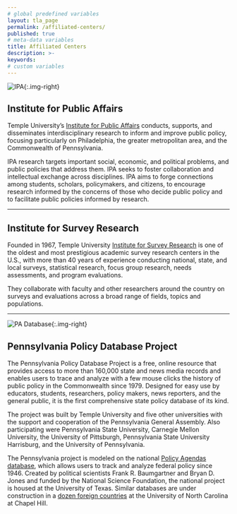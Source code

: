 ```yaml
---
# global predefined variables
layout: tla_page
permalink: /affiliated-centers/
published: true
# meta-data variables
title: Affiliated Centers
description: >-
keywords:
# custom variables
---
```

![IPA]({{site.baseurl}}/media/InstPubAffairs_Blk-300x104.jpg){:.img-right}
## Institute for Public Affairs
Temple University’s [Institute for Public Affairs](http://develop.cla.temple.edu/institute-for-public-policy/) conducts, supports, and disseminates interdisciplinary research to inform and improve public policy, focusing particularly on Philadelphia, the greater metropolitan area, and the Commonwealth of Pennsylvania.

IPA research targets important social, economic, and political problems, and public policies that address them.
IPA seeks to foster collaboration and intellectual exchange across disciplines.
IPA aims to forge connections among students, scholars, policymakers, and citizens, to encourage research informed by the concerns of those who decide public policy and to facilitate public policies informed by research.

___

## Institute for Survey Research
Founded in 1967, Temple University [Institute for Survey Research](https://www.cla.temple.edu/institute-for-survey-research/) is one of the oldest and most prestigious academic survey research centers in the U.S., with more than 40 years of experience conducting national, state, and local surveys, statistical research, focus group research, needs assessments, and program evaluations.

They collaborate with faculty and other researchers around the country on surveys and evaluations across a broad range of fields, topics and populations.

___

![PA Database]({{site.baseurl}}/media/HarrisburgCapitol_000.jpeg){:.img-right}
## Pennsylvania Policy Database Project
The Pennsylvania Policy Database Project is a free, online resource that provides access to more than 160,000 state and news media records and enables users to trace and analyze with a few mouse clicks the history of public policy in the Commonwealth since 1979.  Designed for easy use by educators, students, researchers, policy makers, news reporters, and the general public, it is the first comprehensive state policy database of its kind.

The project was built by Temple University and five other universities with the support and cooperation of the Pennsylvania General Assembly.  Also participating were Pennsylvania State University, Carnegie Mellon University, the University of Pittsburgh, Pennsylvania State University Harrisburg, and the University of Pennsylvania.

The Pennsylvania project is modeled on the national [Policy Agendas database](www.policyagendas.org), which allows users to track and analyze federal policy since 1946.  Created by political scientists Frank R. Baumgartner and Bryan D. Jones and funded by the National Science Foundation, the national project is housed at the University of Texas. Similar databases are under construction in a [dozen foreign countries](www.comparativeagendas.org) at the University of North Carolina at Chapel Hill.
